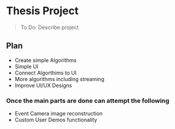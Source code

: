 # Thesis Project
> To Do: Describe project
## Plan
- Create simple Algorithms
- Simple UI
- Connect Algorthims to UI
- More algorithms including streaming
- Improve UI/UX Designs

### Once the main parts are done can attempt the following
- Event Camera image reconstruction
- Custom User Demos functionality